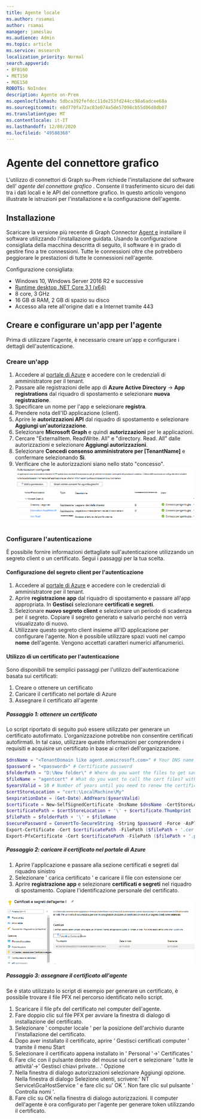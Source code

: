 ```yaml
---
title: Agente locale
ms.author: rusamai
author: rsamai
manager: jameslau
ms.audience: Admin
ms.topic: article
ms.service: mssearch
localization_priority: Normal
search.appverid:
- BFB160
- MET150
- MOE150
ROBOTS: NoIndex
description: Agente on-Prem
ms.openlocfilehash: 5dbca392fefdcc11de253fd244cc98a6adcee68a
ms.sourcegitcommit: e8d770fa72ac83e074a5de57098cb55d06d8db07
ms.translationtype: MT
ms.contentlocale: it-IT
ms.lasthandoff: 12/08/2020
ms.locfileid: "49588368"
---
```

# <a name="graph-connector-agent"></a>Agente del connettore grafico

L'utilizzo di connettori di Graph su-Prem richiede l'installazione del software dell' *agente del connettore grafico* . Consente il trasferimento sicuro dei dati tra i dati locali e le API del connettore grafico. In questo articolo vengono illustrate le istruzioni per l'installazione e la configurazione dell'agente.

## <a name="installation"></a>Installazione

Scaricare la versione più recente di Graph Connector [Agent e](https://aka.ms/gcadownload) installare il software utilizzando l'installazione guidata. Usando la configurazione consigliata della macchina descritta di seguito, il software è in grado di gestire fino a tre connessioni. Tutte le connessioni oltre che potrebbero peggiorare le prestazioni di tutte le connessioni nell'agente.

Configurazione consigliata:

* Windows 10, Windows Server 2016 R2 e successive
* [Runtime desktop .NET Core 3,1 (x64)](https://dotnet.microsoft.com/download/dotnet-core/3.1)
* 8 core, 3 GHz
* 16 GB di RAM, 2 GB di spazio su disco
* Accesso alla rete all'origine dati e a Internet tramite 443

## <a name="create-and-configure-an-app-for-the-agent"></a>Creare e configurare un'app per l'agente  

Prima di utilizzare l'agente, è necessario creare un'app e configurare i dettagli dell'autenticazione.

### <a name="create-an-app"></a>Creare un'app

1. Accedere al [portale di Azure](https://portal.azure.com) e accedere con le credenziali di amministratore per il tenant.
2. Passare alle registrazioni delle app di **Azure Active Directory**  ->  **App registrations** dal riquadro di spostamento e selezionare **nuova registrazione**.
3. Specificare un nome per l'app e selezionare **registra**.
4. Prendere nota dell'ID applicazione (client).
5. Aprire le **autorizzazioni API** dal riquadro di spostamento e selezionare **Aggiungi un'autorizzazione**.
6. Selezionare **Microsoft Graph** e quindi **autorizzazioni** per le applicazioni.
7. Cercare "ExternalItem. ReadWrite. All" e "directory. Read. All" dalle autorizzazioni e selezionare **Aggiungi autorizzazioni**.
8. Selezionare **Concedi consenso amministratore per [TenantName]** e confermare selezionando **Sì**.
9. Verificare che le autorizzazioni siano nello stato "concesso".
     ![Autorizzazioni visualizzate come concesse in verde sulla colonna a destra.](media/onprem-agent/granted-state.png)

### <a name="configure-authentication"></a>Configurare l'autenticazione

È possibile fornire informazioni dettagliate sull'autenticazione utilizzando un segreto client o un certificato. Segui i passaggi per la tua scelta.

#### <a name="configuring-the-client-secret-for-authentication"></a>Configurazione del segreto client per l'autenticazione

1. Accedere al [portale di Azure](https://portal.azure.com) e accedere con le credenziali di amministratore per il tenant.
2. Aprire **registrazione app** dal riquadro di spostamento e passare all'app appropriata. In **Gestisci** selezionare **certificati e segreti**.
3. Selezionare **nuovo segreto client** e selezionare un periodo di scadenza per il segreto. Copiare il segreto generato e salvarlo perché non verrà visualizzato di nuovo.
4. Utilizzare questo segreto client insieme all'ID applicazione per configurare l'agente. Non è possibile utilizzare spazi vuoti nel campo **nome** dell'agente. Vengono accettati caratteri numerici alfanumerici.

#### <a name="using-a-certificate-for-authentication"></a>Utilizzo di un certificato per l'autenticazione

Sono disponibili tre semplici passaggi per l'utilizzo dell'autenticazione basata sui certificati:

1. Creare o ottenere un certificato
1. Caricare il certificato nel portale di Azure
1. Assegnare il certificato all'agente

##### <a name="step-1-get-a-certificate"></a>Passaggio 1: ottenere un certificato

Lo script riportato di seguito può essere utilizzato per generare un certificato autofirmato. L'organizzazione potrebbe non consentire certificati autofirmati. In tal caso, utilizzare queste informazioni per comprendere i requisiti e acquisire un certificato in base ai criteri dell'organizzazione.

```Powershell
$dnsName = "<TenantDomain like agent.onmicrosoft.com>" # Your DNS name
$password = "<password>" # Certificate password
$folderPath = "D:\New folder\" # Where do you want the files to get saved to? The folder needs to exist.
$fileName = "agentcert" # What do you want to call the cert files? without the file extension
$yearsValid = 10 # Number of years until you need to renew the certificate
$certStoreLocation = "cert:\LocalMachine\My"
$expirationDate = (Get-Date).AddYears($yearsValid)
$certificate = New-SelfSignedCertificate -DnsName $dnsName -CertStoreLocation $certStoreLocation -NotAfter $expirationDate -KeyExportPolicy Exportable -KeySpec Signature
$certificatePath = $certStoreLocation + '\' + $certificate.Thumbprint
$filePath = $folderPath + '\' + $fileName
$securePassword = ConvertTo-SecureString -String $password -Force -AsPlainText
Export-Certificate -Cert $certificatePath -FilePath ($filePath + '.cer')
Export-PfxCertificate -Cert $certificatePath -FilePath ($filePath + '.pfx') -Password $securePassword
```

##### <a name="step-2-upload-the-certificate-in-the-azure-portal"></a>Passaggio 2: caricare il certificato nel portale di Azure

1. Aprire l'applicazione e passare alla sezione certificati e segreti dal riquadro sinistro
1. Selezionare ' carica certificato ' e caricare il file con estensione cer
1. Aprire **registrazione app** e selezionare **certificati e segreti** nel riquadro di spostamento. Copiare l'identificazione personale del certificato.

![Elenco dei certificati di thumbrint in caso di selezione di certificati e segreti nel riquadro sinistro](media/onprem-agent/certificates.png)

##### <a name="step-3-assign-the-certificate-to-the-agent"></a>Passaggio 3: assegnare il certificato all'agente

Se è stato utilizzato lo script di esempio per generare un certificato, è possibile trovare il file PFX nel percorso identificato nello script.

1. Scaricare il file pfx del certificato nel computer dell'agente.
1. Fare doppio clic sul file PFX per avviare la finestra di dialogo di installazione del certificato.
1. Selezionare ' computer locale ' per la posizione dell'archivio durante l'installazione del certificato.
1. Dopo aver installato il certificato, aprire ' Gestisci certificati computer ' tramite il menu Start
1. Selezionare il certificato appena installato in ' Personal '->' Certificates '
1. Fare clic con il pulsante destro del mouse sul cert e selezionare ' tutte le attività'->' Gestisci chiavi private.. .' Opzione
1. Nella finestra di dialogo autorizzazioni selezionare Aggiungi opzione. Nella finestra di dialogo Selezione utenti, scrivere:' NT Service\GcaHostService ' e fare clic su' OK '. Non fare clic sul pulsante ' Controlla nomi '.
1. Fare clic su OK nella finestra di dialogo autorizzazioni. Il computer dell'agente è ora configurato per l'agente per generare token utilizzando il certificato.
